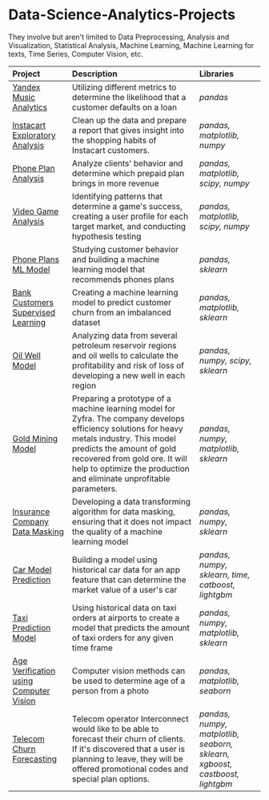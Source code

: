 # Data-Science-Analytics-Projects

They involve but aren't limited to Data Preprocessing, Analysis and Visualization, Statistical Analysis, Machine Learning, Machine Learning for texts, Time Series, Computer Vision, etc.

| Project               | Description                                                                                 | Libraries                      |
|:--------------------- |:------------------------------------------------------------------------------------------- |:------------------------------ |
|[Yandex Music Analytics](https://github.com/Kaleta-25/Yandex-Music-Analytics)|Utilizing different metrics to determine the likelihood that a customer defaults on a loan|*pandas*|
|[Instacart Exploratory Analysis](https://github.com/Kaleta-25/Instacart-Exploratory-Data-Analytics)|Clean up the data and prepare a report that gives insight into the shopping habits of Instacart customers.|*pandas, matplotlib, numpy*|
|[Phone Plan Analysis](https://github.com/Kaleta-25/Telecom-Statistical-Data-Analysis-)|Analyze clients' behavior and determine which prepaid plan brings in more revenue|*pandas, matplotlib, scipy, numpy*|
|[Video Game Analysis](https://github.com/Kaleta-25/Case-Study-Strategies-for-Successful-Video-Game-Marketing-in-2017)|Identifying patterns that determine a game's success, creating a user profile for each target market, and conducting hypothesis testing|*pandas, matplotlib, scipy, numpy*|
|[Phone Plans ML Model](https://github.com/Kaleta-25/Mobile-Carrier-Behavioral-Analytics-Machine-Learning)|Studying customer behavior and building a machine learning model that recommends phones plans|*pandas, sklearn*|
|[Bank Customers Supervised Learning](https://github.com/Kaleta-25/Bank-Customer-Churn-Prediction-Supervised-Learning-ML-)|Creating a machine learning model to predict customer churn from an imbalanced dataset|*pandas, matplotlib, sklearn*|
|[Oil Well Model](https://github.com/Kaleta-25/Mining-Company-ML-for-Business-Profit-Risk)|Analyzing data from several petroleum reservoir regions and oil wells to calculate the profitability and risk of loss of developing a new well in each region|*pandas, numpy, scipy, sklearn*|
|[Gold Mining Model](https://github.com/Kaleta-25/Gold-Recovery-Machine-Learning)|Preparing a prototype of a machine learning model for Zyfra. The company develops efficiency solutions for heavy metals industry. This model predicts the amount of gold recovered from gold ore. It will help to optimize the production and eliminate unprofitable parameters.|*pandas, numpy, matplotlib, sklearn*|
|[Insurance Company Data Masking](https://github.com/Kaleta-25/Insurance-Company-Linear-Algebra-ML)|Developing a data transforming algorithm for data masking, ensuring that it does not impact the quality of a machine learning model|*pandas, numpy, sklearn*|
|[Car Model Prediction](https://github.com/Kaleta-25/Car-Value-Prediction-Model-ML-)|Building a model using historical car data for an app feature that can determine the market value of a user's car|*pandas, numpy, sklearn, time, catboost, lightgbm*|
|[Taxi Prediction Model](https://github.com/Kaleta-25/Airport-Taxi-Order-Prediction)|Using historical data on taxi orders at airports to create a model that predicts the amount of taxi orders for any given time frame|*pandas, numpy, matplotlib, sklearn*|
|[Age Verification using Computer Vision](https://github.com/Kaleta-25/Age-Verification-CV)|Computer vision methods can be used to determine age of a person from a photo|*pandas, matplotlib, seaborn*|
|[Telecom Churn Forecasting](https://github.com/Kaleta-25/Telecom-Churn-Forecasting)|Telecom operator Interconnect would like to be able to forecast their churn of clients. If it's discovered that a user is planning to leave, they will be offered promotional codes and special plan options.|*pandas, numpy, matplotlib, seaborn, sklearn, xgboost, castboost, lightgbm*|
